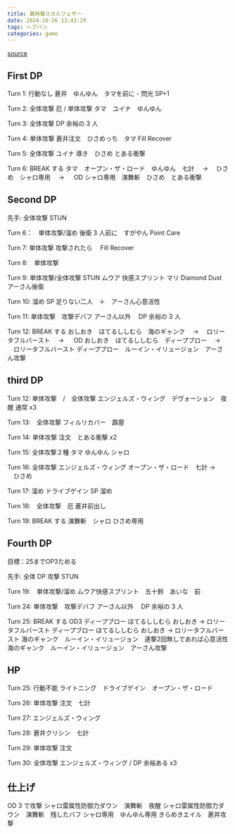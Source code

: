 ```yaml
---
title: 異時層スカルフェザー
date: 2024-10-26 13:43:29
tags: ヘブバン
categories: game
---
```


[source](https://www.youtube.com/watch?v=2wT4BcYPFrg)

## First DP

Turn 1: 行動なし
蒼井　ゆんゆん　タマを前に - 閃光 SP+1

Turn 2: 全体攻撃 厄 / 単体攻撃
タマ　ユイナ　ゆんゆん

Turn 3: 全体攻撃
DP 余裕の 3 人

Turn 4: 単体攻撃
蒼井注文　ひさめっち　タマ Fill Recover

Turn 5: 全体攻撃
ユイナ 導き　ひさめ とある衝撃

Turn 6: BREAK する
タマ　オープン・ザ・ロード　ゆんゆん　七計　 → 　ひさめ　シャロ専用　 → 　 OD
シャロ専用　演舞斬　ひさめ　とある衝撃

## Second DP

先手: 全体攻撃 STUN

Turn 6：　単体攻撃/溜め
後衛 3 人前に　すがやん Point Care

Turn 7: 単体攻撃
攻撃されたら　 Fill Recover

Turn 8:　単体攻撃

Turn 9: 単体攻撃/全体攻撃 STUN
ムウア 快感スプリント マリ Diamond Dust アーさん後衛

Turn 10: 溜め
SP 足りない二人　＋　アーさん心意活性

Turn 11: 単体攻撃　攻撃デバフ
アーさん以外　 DP 余裕の 3 人

Turn 12: BREAK する
おしおき　ほてるししむら　海のギャンク　 → 　ロリータフルバースト　 → 　 OD
おしおき　ほてるししむら　ディープブロー　 → 　ロリータフルバースト
ディープブロー　ルーイン・イリュージョン　アーさん攻撃

## third DP

Turn 12: 単体攻撃　/　全体攻撃
エンジェルズ・ウィング　デヴォーション　夜醒
通常 x3

Turn 13:　全体攻撃
フィルリカバー　霹靂

Turn 14: 単体攻撃
注文　とある衝撃 x2

Turn 15: 全体攻撃２種
タマ ゆんゆん シャロ

Turn 16: 全体攻撃
エンジェルズ・ウィング オープン・ザ・ロード　七計 → 　ひさめ

Turn 17: 溜め
ドライブゲイン SP 溜め

Turn 18:　全体攻撃　厄
蒼井前出し

Turn 19: BREAK する
演舞斬　シャロ ひさめ専用

## Fourth DP
目標：25までOP3ためる

先手: 全体 DP 攻撃 STUN

Turn 19:　単体攻撃/溜め
ムウア快感スプリント　五十鈴　あいな　前

Turn 24: 単体攻撃　攻撃デバフ
アーさん以外　 DP 余裕の 3 人

Turn 25: BREAK する
OD3 ディープブロー ほてるししむら おしおき → ロリータフルバースト
ディープブロー ほてるししむら おしおき → ロリータフルバースト
海のギャンク　ルーイン・イリュージョン　連撃2回無しであれば心意活性　
海のギャンク　ルーイン・イリュージョン　アーさん攻撃　

## HP

Turn 25: 行動不能
ライトニング　ドライブゲイン　オープン・ザ・ロード

Turn 26: 単体攻撃
注文　七計

Turn 27:
エンジェルズ・ウィング

Turn 28:
蒼井クリシン　七計

Turn 29: 単体攻撃
注文

Turn 30: 全体攻撃
エンジェルズ・ウィング / DP 余裕ある x3

## 仕上げ

OD 3 で攻撃
シャロ雷属性防御力ダウン　演舞斬　夜醒
シャロ雷属性防御力ダウン　演舞斬　残したバフ
シャロ専用　ゆんゆん専用
きらめきエイル　蒼井攻撃
